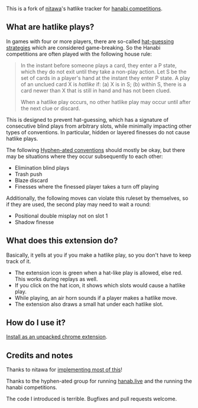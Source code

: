 This is a fork of [nitawa](https://github.com/nitawa-hl)'s
hatlike tracker for [hanabi competitions](https://hanabi-competitions.com).

## What are hatlike plays?

In games with four or more players, there are so-called
[hat-guessing strategies](https://github.com/hanabi/hanabi.github.io/blob/main/misc/hat-guessing.md)
which are considered game-breaking.
So the Hanabi competitions are often played with the following house rule:

> In the instant before someone plays a card, they enter a P state,
> which they do not exit until they take a non-play action.
> Let S be the set of cards in a player's hand at the instant they enter P state.
> A play of an unclued card X is *hatlike* if: (a) X is in S; (b) within S, there is a card newer
> than X that is still in hand and has not been clued.
> 
> When a hatlike play occurs, no other hatlike play may occur until after the next clue or discard.

This is designed to prevent hat-guessing,
which has a signature of consecutive blind plays from arbitrary slots,
while minimally impacting other types of conventions.
In particular, hidden or layered finesses do not cause hatlike plays.

The following [Hyphen-ated conventions](https://hanabi.github.io)
should mostly be okay, but there may be
situations where they occur subsequently to each other:

* Elimination blind plays
* Trash push
* Blaze discard
* Finesses where the finessed player takes a turn off playing

Additionally, the following moves can violate this ruleset by themselves,
so if they are used, the second play may need to wait a round:

* Positional double misplay not on slot 1
* Shadow finesse

## What does this extension do?

Basically, it yells at you if you make a hatlike play,
so you don't have to keep track of it.

* The extension icon is green when a hat-like play is allowed, else red.
  This works during replays as well.
* If you click on the hat icon, it shows which slots would cause a hatlike play.
* While playing, an air horn sounds if a player makes a hatlike move.
* The extension also draws a small hat under each hatlike slot.

## How do I use it?

[Install as an unpacked chrome extension](https://webkul.com/blog/how-to-install-the-unpacked-extension-in-chrome/).

## Credits and notes

Thanks to nitawa for [implementing most of this](https://discord.com/channels/140016142600241152/712422871044980848/837774900169015428)!

Thanks to the hyphen-ated group for running [hanab.live](https://hanab.live)
and the running the hanabi competitions.

The code I introduced is terrible. Bugfixes and pull requests welcome.
